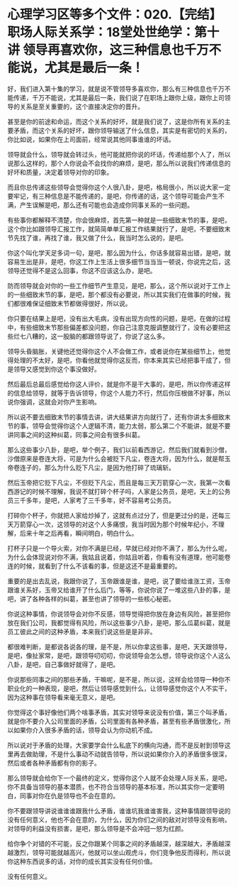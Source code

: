 # 心理学习区等多个文件：020.【完结】职场人际关系学：18堂处世绝学：第十讲  领导再喜欢你，这三种信息也千万不能说，尤其是最后一条！

好，我们进入第十集的学习，就是说不管领导多喜欢你，那么有三种信息也千万不能传递，千万不能说，尤其是最后一条，我们说了在职场上跟你上级，跟你上司领导的关系是至关重要的，这个直接决定你的晋升。

甚至是你的前途和命运，而这个关系的好坏，就是我们说了，这是你所有关系的主要矛盾，而这个关系的好坏，跟你领导输送了什么信息，其实是有密切的关系的，你比如说，如果你在上司面前，经常说其他同事谁谁的坏话。

领导就会什么，领导就会转过头，他可能就把你说的坏话，传递给那个人了，所以说那么这样的，那个人你说会不会找你的麻烦，是吧，那么所以说我们传递信息的好坏和质量，决定着领导对你的印象。

而且你总传递这些领导会觉得你这个人很八卦，是吧，格局很小，所以说大家一定要牢记，有三种信息是不能传递的，是吧，你传递的话，这个领导可能会产生不满，产生误解是吧，那么还有可能也会造成你同事关系的一些问题。

有些事你都解释不清楚，你会很麻烦，首先第一种就是一些细致末节的事，是吧，这个你比如跟领导汇报工作，就简简单单汇报工作结果就行了，是吧，不要细致末节先找了谁，再找了谁，我又做了什么，我当时怎么说的，是吧。

你这个叫化学天足多词一句，是吧，那么因为什么，你话多就容易出错，是吧，就容易生出是非，是吧，你这工作上生活上很多细节当当当一顿说，你说完之后，这领导还觉得不是这么回事，你这不应该这么办，是吧。

防而领导就会对你的一些工作细节产生意见，是吧，那么，这个所以说对于工作上的一些细致末节的事，是吧，那个都没有必要说，所以其实我们在做事的时候，我们都很难保证细致末节都做得很好，所以说。

你只要在结果上是吧，没有出大毛病，没有出现方向性的问题，是吧，在做的过程中，有些细致末节那些偏差都没问题，你自己注意克服调整就行了，没有必要把这些烂七八糟的，这一股脑的都跟领导说了，你说了这么多。

领导头昏脑胀，关键他还觉得你这个人不会做工作，或者说你在某些细节上，他觉得处理的不太好，是吧，你看他就觉得你这反而，你本来其实已经把事干成了，但是领导又感觉到你这个事没做好。

然后最后总最后感觉给你这人评价，就是你不是干大事的，是吧，所以你传递这样的信息给领导，就等于告诉领导，你这个人能力不行，然后你压根做不好事，所以说你强调，这就会对你产生影响。

所以说不要去细致末节的事情去讲，讲大结果讲方向就行了，还有你讲太多细致末节的事，领导会觉得你这个人逻辑不清，能力太弱，那么第二个不能讲，就是不要讲同事之间的这种纠葛，同事之间会有很多纠葛。

那么这些事少八卦，是吧，举个例子，我们以前看西游记，然后我们就看到沙僧，沙僧原来是卷连大将，可是为什么会被贬下凡尘，卷连大将，因为什么，就是帮玉帝卷连子的，那么为什么贬下凡尘，是因为他打碎了琉璃斩。

然后玉帝把它贬下凡尘，不但贬下凡尘，而且是每三天万箭穿心一次，我第一次看西游记的时候不理解，我说不就打碎个杯子吗，人家是公务员，是吧，天上的公务员三千多年，是吧，人家考了三千多年，好不容易考公务员。

打碎你个杯子，你就把人家给炒掉了，这就有点过分了，但是更过分的是，还每三天万箭穿心一次，这领导的对这个人多痛恨，我当时因为那个时候年纪小，不理解，后来十年之后再看，瞬间明白，明白什么。

打杯子只是一个导火索，对你不满是已经，早就已经对你不满了，那么为什么呢，为什么会体现说对你不满，我姑且说着，你姑且听着，你看有没有道理，他可能卷连的时候，就看到了什么不该看的事，但是这还不是最重要的。

重要的是出去乱说，我跟你说了，玉帝跟谁是谁，是吧，说了要给谁涨工资，玉帝跟谁关系好，玉帝又给谁开了什么后门，等等，你说你说了一堆这些八卦的事，是吧，讲了各种各样的纠葛，甚至也讲了领导的一些核心秘密。

你说这种事情，你说领导会对你不反感，领导觉得把你放在身边有风险，甚至把你放在我们公司，我都觉得有风险，所以这些事少八卦，是吧，那么瓜葛纠葛，就是员工彼此之间的这种矛盾，本来我们说这些是是非非。

都很难判断，是都说各说各的理，是不是，所以你拿这些事，是吧，天天跟领导，是吧，像扯家常，是吧，跟领导叨叨叨，你说领导会怎么想，领导说你这个人这么八卦，是吧，自己事做好就得了，是吧。

你说那些同事之间的那些矛盾，干嘛呢，是不是，所以说，这样会给领导一种你不职业化的一种表现，是吧，然后让领导感觉到什么，让领导感觉你这个人不实干，因为这种事在领导看来毫无意义，是吧。

你觉得这个事好像他们两个啥事矛盾，其实对领导来说没有价值，第三个叫矛盾，就是你不要介入公司里面的矛盾，公司里面有各种矛盾，甚至有些矛盾很激化，所以如果你介入很多矛盾的话，领导会认为你动机不成。

所以说对于矛盾的处理，大家要学会什么私底下的横向沟通，而不是反射到领导这里再去做助理，不是什么事动不动就告领导，所以说如果你介入的矛盾很多很深，然后或者各种矛盾都有你的影子。

那么领导就会给你下一个最终的定义，觉得你这个人就不会处理人际关系，是吧，你不具备当领导的基本潜质，也不符合当领导的基本标准，所以其实你一定要明白，同事对你在仇是领导也不会在意的。

你不要跟领导讲说谁谁谁跟我什么矛盾，谁谁坑我谁谁害我，这种事情跟领导说的没有任何意义，他也不会在意的，为什么，因为你们之间的敌对对领导没有影响，对领导的利益没有损害，是吧，那么领导是不会冲冠一怒为红颜。

给你争个对错的不可能，反之你跟某个同事之间的矛盾越深，越深越大，矛盾越深越激烈，领导可能就越高兴，他就可以坐山观虎斗，你们竞争他反而得利，所以说你这种东西说多的话，对你的成长其实没有任何价值。

没有任何意义。